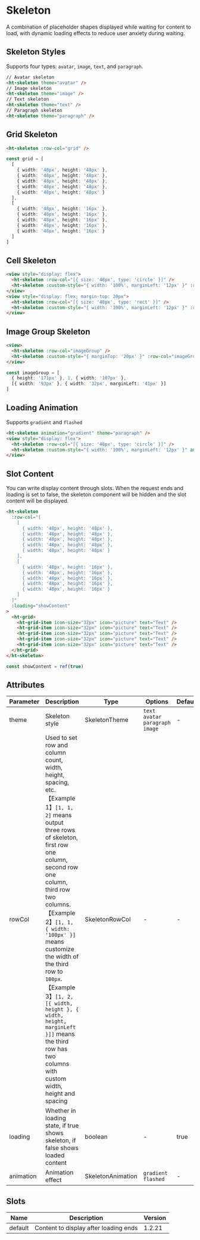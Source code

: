 # Skeleton

A combination of placeholder shapes displayed while waiting for content to load, with dynamic loading effects to reduce user anxiety during waiting.

## Skeleton Styles

Supports four types: `avatar`, `image`, `text`, and `paragraph`.

```html
// Avatar skeleton
<ht-skeleton theme="avatar" />
// Image skeleton
<ht-skeleton theme="image" />
// Text skeleton
<ht-skeleton theme="text" />
// Paragraph skeleton
<ht-skeleton theme="paragraph" />
```

## Grid Skeleton

```html
<ht-skeleton :row-col="grid" />
```

```ts
const grid = [
  [
    { width: '48px', height: '48px' },
    { width: '48px', height: '48px' },
    { width: '48px', height: '48px' },
    { width: '48px', height: '48px' },
    { width: '48px', height: '48px' }
  ],
  [
    { width: '48px', height: '16px' },
    { width: '48px', height: '16px' },
    { width: '48px', height: '16px' },
    { width: '48px', height: '16px' },
    { width: '48px', height: '16px' }
  ]
]
```

## Cell Skeleton

```html
<view style="display: flex">
  <ht-skeleton :row-col="[{ size: '48px', type: 'circle' }]" />
  <ht-skeleton :custom-style="{ width: '100%', marginLeft: '12px' }" :row-col="[{ width: '50%' }, { width: '100%' }]" />
</view>
<view style="display: flex; margin-top: 20px">
  <ht-skeleton :row-col="[{ size: '48px', type: 'rect' }]" />
  <ht-skeleton :custom-style="{ width: '100%', marginLeft: '12px' }" :row-col="[{ width: '50%' }, { width: '100%' }]" />
</view>
```

## Image Group Skeleton

```html
<view>
  <ht-skeleton :row-col="imageGroup" />
  <ht-skeleton :custom-style="{ marginTop: '20px' }" :row-col="imageGroup" />
</view>
```

```ts
const imageGroup = [
  { height: '171px' }, 1, { width: '107px' }, 
  [{ width: '93px' }, { width: '32px', marginLeft: '41px' }]
]
```

## Loading Animation

Supports `gradient` and `flashed`

```html
<ht-skeleton animation="gradient" theme="paragraph" />
<view style="display: flex">
  <ht-skeleton :row-col="[{ size: '48px', type: 'circle' }]" />
  <ht-skeleton :custom-style="{ width: '100%', marginLeft: '12px' }" animation="flashed" theme="paragraph" />
</view>
```

## Slot Content

You can write display content through slots. When the request ends and loading is set to false, the skeleton component will be hidden and the slot content will be displayed.

```html
<ht-skeleton 
  :row-col="[
    [
      { width: '48px', height: '48px' },
      { width: '48px', height: '48px' },
      { width: '48px', height: '48px' },
      { width: '48px', height: '48px' },
      { width: '48px', height: '48px' }
    ],
    [
      { width: '48px', height: '16px' },
      { width: '48px', height: '16px' },
      { width: '48px', height: '16px' },
      { width: '48px', height: '16px' },
      { width: '48px', height: '16px' }
    ]
  ]" 
  :loading="showContent"
>
  <ht-grid>
    <ht-grid-item icon-size="32px" icon="picture" text="Text" />
    <ht-grid-item icon-size="32px" icon="picture" text="Text" />
    <ht-grid-item icon-size="32px" icon="picture" text="Text" />
    <ht-grid-item icon-size="32px" icon="picture" text="Text" />
    <ht-grid-item icon-size="32px" icon="picture" text="Text" />
  </ht-grid>
</ht-skeleton>
```

```js
const showContent = ref(true)
```

## Attributes

| Parameter | Description | Type | Options | Default | Version |
|-----------|-------------|------|----------|---------|----------|
| theme | Skeleton style | SkeletonTheme | `text` `avatar` `paragraph` `image` | - | - |
| rowCol | Used to set row and column count, width, height, spacing, etc.<br />【Example 1】`[1, 1, 2]` means output three rows of skeleton, first row one column, second row one column, third row two columns.<br />【Example 2】`[1, 1, { width: '100px' }]` means customize the width of the third row to `100px`.<br />【Example 3】`[1, 2, [{ width, height }, { width, height, marginLeft }]]` means the third row has two columns with custom width, height and spacing | SkeletonRowCol | - | - | - |
| loading | Whether in loading state, if true shows skeleton, if false shows loaded content | boolean | - | true | - |
| animation | Animation effect | SkeletonAnimation | `gradient` `flashed` | - | - |

## Slots

| Name | Description | Version |
|------|-------------|----------|
| default | Content to display after loading ends | 1.2.21 |
